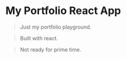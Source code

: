 # My Portfolio React App

> Just my portfolio playground.

> Built with react.

> Not ready for prime time.